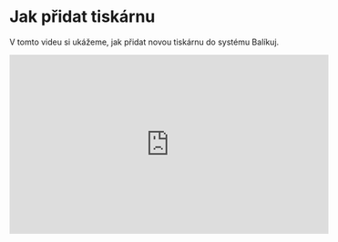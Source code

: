 ﻿---
sidebar_position: 1
---



# Jak přidat tiskárnu

V tomto videu si ukážeme, jak přidat novou tiskárnu do systému Balíkuj.



<iframe width="560" height="315" src="https://www.youtube.com/embed/ujNrnNoksBQ?si=M5oU4_sx3O1GnDn7" title="YouTube video player" frameborder="0" allow="accelerometer; autoplay; clipboard-write; encrypted-media; gyroscope; picture-in-picture; web-share" referrerpolicy="strict-origin-when-cross-origin" allowfullscreen></iframe>


